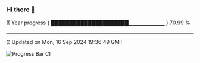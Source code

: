 ### Hi there 👋

⏳ Year progress { █████████████████████▁▁▁▁▁▁▁▁▁ } 70.99 %

---

⏰ Updated on Mon, 16 Sep 2024 19:36:49 GMT

![Progress Bar CI](https://github.com/IshwaranRudhara/GIT-ACTION/workflows/Progress%20Bar%20CI/badge.svg)
